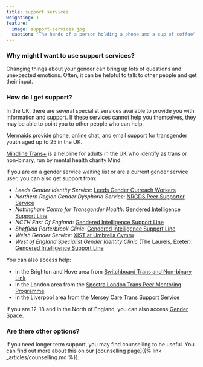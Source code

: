 ```yaml
---
title: support services
weighting: 1
feature:
  image: support-services.jpg
  caption: "The hands of a person holding a phone and a cup of coffee"
---
```


### Why might I want to use support services?

Changing things about your gender can bring up lots of questions and unexpected emotions. Often, it can be helpful to talk to other people and get their input.

### How do I get support?

In the UK, there are several specialist services available to provide you with information and support. If these services cannot help you themselves, they may be able to point you to other people who can help.

[Mermaids](https://mermaidsuk.org.uk/contact-us/) provide phone, online chat, and email support for transgender youth aged up to 25 in the UK.

[Mindline Trans+](http://bristolmind.org.uk/help-and-counselling/mindline-transplus/) is a helpline for adults in the UK who identify as trans or non-binary, run by mental health charity Mind.

If you are on a gender service waiting list or are a current gender service user, you can also get support from:

- *Leeds Gender Identity Service*: [Leeds Gender Outreach Workers](https://www.mesmac.co.uk/our-services/leeds/trans-non-binary-gender-outreach-workers)
- *Northern Region Gender Dysphoria Service*: [NRGDS Peer Supporter Service](https://www.cntw.nhs.uk/services/northern-region-gender-dysphoria-service-specialist-service-walkergate-park/peer-supporter-service/)
- *Nottingham Centre for Transgender Health*: [Gendered Intelligence Support Line](http://genderedintelligence.co.uk/projects/supportline)
- *NCTH East Of England*: [Gendered Intelligence Support Line](http://genderedintelligence.co.uk/projects/supportline)
- *Sheffield Porterbrook Clinic*: [Gendered Intelligence Support Line](http://genderedintelligence.co.uk/projects/supportline)
- *Welsh Gender Service*: [XIST at Umbrella Cymru](https://www.umbrellacymru.co.uk/request-support/)
- *West of England Specialist Gender Identity Clinic* (The Laurels, Exeter): [Gendered Intelligence Support Line](http://genderedintelligence.co.uk/projects/supportline)

You can also access help:

- in the Brighton and Hove area from [Switchboard Trans and Non-binary Link](https://www.switchboard.org.uk/what-we-do/trans-and-non-binary-link/)
- in the London area from the [Spectra London Trans Peer Mentoring Programme](https://spectra-london.org.uk/trans-gender-services/trans-peer-mentoring/)
- in the Liverpool area from the [Mersey Care Trans Support Service](https://www.merseycare.nhs.uk/our-services/liverpool/sexual-health/trans-support-service-tss)

If you are 12-18 and in the North of England, you can also access [Gender Space](https://www.barnardos.org.uk/what-we-do/services/positive-identities-gender-space).

### Are there other options?

If you need longer term support, you may find counselling to be useful. You can find out more about this on our [counselling page]({% link _articles/counselling.md %}).
